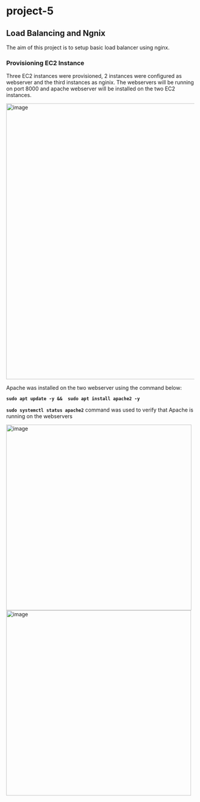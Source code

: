 # project-5

## Load Balancing and Ngnix

The aim of this project is to setup basic load balancer using nginx.

### Provisioning EC2 Instance

Three EC2 instances  were provisioned, 2 instances were configured as webserver and the third instances as nginix. The webservers will be running on port 8000 and apache webserver will be installed on the two EC2 instances.

<img width="737" alt="image" src="https://github.com/kalkah/project-5/assets/95209274/9e504cba-4d09-407e-9896-39e6163a669f">

Apache was installed on the two webserver using the command below:

**`sudo apt update -y &&  sudo apt install apache2 -y`**

**`sudo systemctl status apache2`** command was used to verify that Apache is running on the webservers

<img width="496" alt="image" src="https://github.com/kalkah/project-5/assets/95209274/581a2fd2-b8fb-4502-bcb0-5678bebee272">

<img width="495" alt="image" src="https://github.com/kalkah/project-5/assets/95209274/e2db6215-52d5-4f49-bfdd-80d3c36a1b74">









